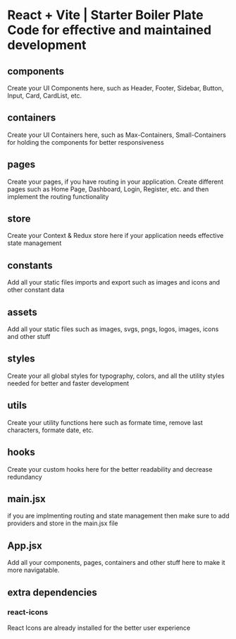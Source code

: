 # React + Vite | Starter Boiler Plate Code for effective and maintained development

## components

Create your UI Components here, such as Header, Footer, Sidebar, Button, Input, Card, CardList, etc.

## containers

Create your UI Containers here, such as Max-Containers, Small-Containers for holding the components for better responsiveness

## pages

Create your pages, if you have routing in your application. Create different pages such as Home Page, Dashboard, Login, Register, etc. and then implement the routing functionality

## store

Create your Context & Redux store here if your application needs effective state management

## constants

Add all your static files imports and export such as images and icons and other constant data

## assets

Add all your static files such as images, svgs, pngs, logos, images, icons and other stuff

## styles

Create your all global styles for typography, colors, and all the utility styles needed for better and faster development

## utils

Create your utility functions here such as formate time, remove last characters, formate date, etc.

## hooks

Create your custom hooks here for the better readability and decrease redundancy

## main.jsx

if you are implmenting routing and state management then make sure to add providers and store in the main.jsx file

## App.jsx

Add all your components, pages, containers and other stuff here to make it more navigatable.

## extra dependencies

### react-icons

React Icons are already installed for the better user experience
